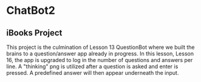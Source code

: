 # ChatBot2
## iBooks Project

This project is the culmination of Lesson 13 QuestionBot where we built the brains to a question/answer app already in progress.  In this lesson,  Lesson 16, the app is upgraded to log in the number of questions and answers per line. A "thinking" png is utilized after a question is asked and enter is pressed. A predefined answer will then appear underneath the input. 
